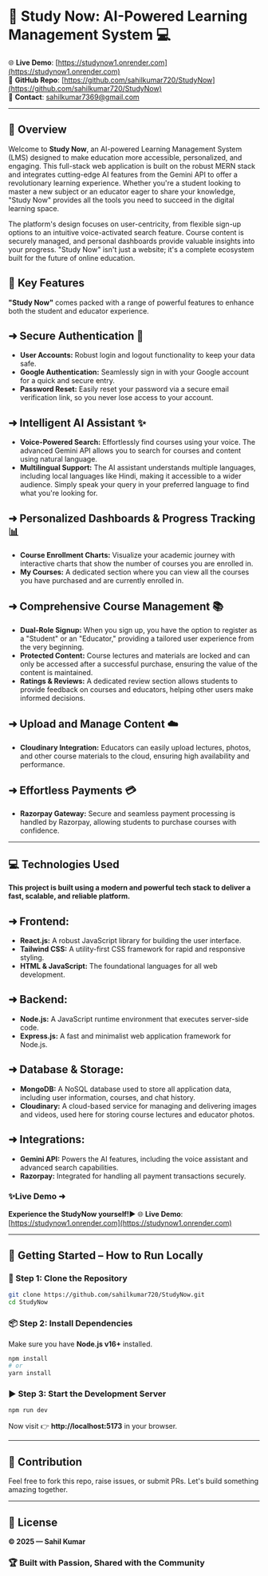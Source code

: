 # 🚀 Study Now: AI-Powered Learning Management System 💻


🌐 **Live Demo**: [https://studynow1.onrender.com](https://studynow1.onrender.com)  
📂 **GitHub Repo**: [https://github.com/sahilkumar720/StudyNow](https://github.com/sahilkumar720/StudyNow)  
📧 **Contact**: sahilkumar7369@gmail.com


---

## 🌟 Overview
Welcome to **Study Now**, an AI-powered Learning Management System (LMS) designed to make education more accessible, personalized, and engaging. This full-stack web application is built on the robust MERN stack and integrates cutting-edge AI features from the Gemini API to offer a revolutionary learning experience. Whether you're a student looking to master a new subject or an educator eager to share your knowledge, "Study Now" provides all the tools you need to succeed in the digital learning space.

The platform's design focuses on user-centricity, from flexible sign-up options to an intuitive voice-activated search feature. Course content is securely managed, and personal dashboards provide valuable insights into your progress. "Study Now" isn't just a website; it's a complete ecosystem built for the future of online education.


## 🚀 Key Features
**"Study Now"** comes packed with a range of powerful features to enhance both the student and educator experience.


## ➜ Secure Authentication 🔑
- **User Accounts:** Robust login and logout functionality to keep your data safe.
- **Google Authentication:** Seamlessly sign in with your Google account for a quick and secure entry.
- **Password Reset:** Easily reset your password via a secure email verification link, so you never lose access to your account.


## ➜ Intelligent AI Assistant ✨

- **Voice-Powered Search:** Effortlessly find courses using your voice. The advanced Gemini API allows you to search for courses and content using natural language.
- **Multilingual Support:** The AI assistant understands multiple languages, including local languages like Hindi, making it accessible to a wider audience. Simply speak your query in your preferred language to find what you're looking for.
  
## ➜ Personalized Dashboards & Progress Tracking 📊

- **Course Enrollment Charts:** Visualize your academic journey with interactive charts that show the number of courses you are enrolled in.
- **My Courses:** A dedicated section where you can view all the courses you have purchased and are currently enrolled in.


## ➜ Comprehensive Course Management 📚

- **Dual-Role Signup:** When you sign up, you have the option to register as a "Student" or an "Educator," providing a tailored user experience from the very beginning.
- **Protected Content:** Course lectures and materials are locked and can only be accessed after a successful purchase, ensuring the value of the content is maintained.
- **Ratings & Reviews:** A dedicated review section allows students to provide feedback on courses and educators, helping other users make informed decisions.


## ➜ Upload and Manage Content ☁️

- **Cloudinary Integration:** Educators can easily upload lectures, photos, and other course materials to the cloud, ensuring high availability and performance.


## ➜ Effortless Payments 💳

- **Razorpay Gateway:** Secure and seamless payment processing is handled by Razorpay, allowing students to purchase courses with confidence.

---

## 💻 Technologies Used

**This project is built using a modern and powerful tech stack to deliver a fast, scalable, and reliable platform.**

## ➜ Frontend:

- **React.js:** A robust JavaScript library for building the user interface.
- **Tailwind CSS:** A utility-first CSS framework for rapid and responsive styling.
- **HTML & JavaScript:** The foundational languages for all web development.

## ➜ Backend:

- **Node.js:** A JavaScript runtime environment that executes server-side code.
- **Express.js:** A fast and minimalist web application framework for Node.js.

## ➜ Database & Storage:

- **MongoDB:** A NoSQL database used to store all application data, including user information, courses, and chat history.
- **Cloudinary:** A cloud-based service for managing and delivering images and videos, used here for storing course lectures and educator photos.

## ➜ Integrations:

- **Gemini API:** Powers the AI features, including the voice assistant and advanced search capabilities.
- **Razorpay:** Integrated for handling all payment transactions securely.


### ✨Live Demo ➜

**Experience the StudyNow yourself!▶️**
🌐 **Live Demo**: [https://studynow1.onrender.com](https://studynow1.onrender.com)  


---

## 🧩 Getting Started – How to Run Locally

### 🚀 Step 1: Clone the Repository
```bash
git clone https://github.com/sahilkumar720/StudyNow.git
cd StudyNow
```

### 📦 Step 2: Install Dependencies
Make sure you have **Node.js v16+** installed.
```bash
npm install
# or
yarn install
```

### ▶️ Step 3: Start the Development Server
```bash
npm run dev
```

Now visit 👉 **http://localhost:5173** in your browser.

---


## 🤝 Contribution

Feel free to fork this repo, raise issues, or submit PRs. Let's build something amazing together.

---

## 📄 License

**© 2025 — Sahil Kumar**

### 🏆 **Built with Passion, Shared with the Community**  



